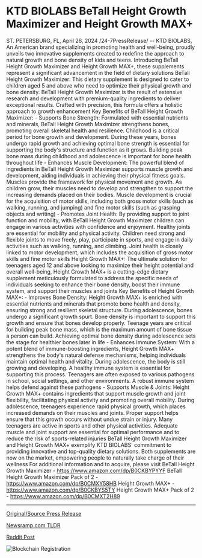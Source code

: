 # KTD BIOLABS BeTall Height Growth Maximizer and Height Growth MAX+

ST. PETERSBURG, FL, April 26, 2024 /24-7PressRelease/ -- KTD BIOLABS, An American brand specializing in promoting health and well-being, proudly unveils two innovative supplements created to redefine the approach to natural growth and bone density of kids and teens. Introducing BeTall Height Growth Maximizer and Height Growth MAX+, these supplements represent a significant advancement in the field of dietary solutions  BeTall Height Growth Maximizer: This dietary supplement is designed to cater to children aged 5 and above who need to optimize their physical growth and bone density. BeTall Height Growth Maximizer is the result of extensive research and development with premium-quality ingredients to deliver exceptional results. Crafted with precision, this formula offers a holistic approach to growth enhancement  Key Benefits of BeTall Height Growth Maximizer: - Supports Bone Strength: Formulated with essential nutrients and minerals, BeTall Height Growth Maximizer strengthens bones, promoting overall skeletal health and resilience. Childhood is a critical period for bone growth and development. During these years, bones undergo rapid growth and achieving optimal bone strength is essential for supporting the body's structure and function as it grows. Building peak bone mass during childhood and adolescence is important for bone health throughout life - Enhances Muscle Development: The powerful blend of ingredients in BeTall Height Growth Maximizer supports muscle growth and development, aiding individuals in achieving their physical fitness goals. Muscles provide the framework for physical movement and growth. As children grow, their muscles need to develop and strengthen to support the increasing demands placed on their bodies. Muscle development is crucial for the acquisition of motor skills, including both gross motor skills (such as walking, running, and jumping) and fine motor skills (such as grasping objects and writing) - Promotes Joint Health: By providing support to joint function and mobility, with BeTall Height Growth Maximizer children can engage in various activities with confidence and enjoyment. Healthy joints are essential for mobility and physical activity. Children need strong and flexible joints to move freely, play, participate in sports, and engage in daily activities such as walking, running, and climbing. Joint health is closely linked to motor development, which includes the acquisition of gross motor skills and fine motor skills  Height Growth MAX+: The ultimate solution for teenagers aged 12 and above looking to maximize their height potential and overall well-being, Height Growth MAX+ is a cutting-edge dietary supplement meticulously formulated to address the specific needs of individuals seeking to enhance their bone density, boost their immune system, and support their muscles and joints  Key Benefits of Height Growth MAX+: - Improves Bone Density: Height Growth MAX+ is enriched with essential nutrients and minerals that promote bone health and density, ensuring strong and resilient skeletal structure. During adolescence, bones undergo a significant growth spurt. Bone density is important to support this growth and ensure that bones develop properly. Teenage years are critical for building peak bone mass, which is the maximum amount of bone tissue a person can build. Achieving optimal bone density during adolescence sets the stage for healthier bones later in life - Enhances Immune System: With a potent blend of immune-boosting ingredients, Height Growth MAX+ strengthens the body's natural defense mechanisms, helping individuals maintain optimal health and vitality. During adolescence, the body is still growing and developing. A healthy immune system is essential for supporting this process. Teenagers are often exposed to various pathogens in school, social settings, and other environments. A robust immune system helps defend against these pathogens - Supports Muscle & Joints: Height Growth MAX+ contains ingredients that support muscle growth and joint flexibility, facilitating physical activity and promoting overall mobility. During adolescence, teenagers experience rapid physical growth, which places increased demands on their muscles and joints. Proper support helps ensure that this growth occurs without undue strain or injury. Many teenagers are active in sports and other physical activities. Adequate muscle and joint support are essential for optimal performance and to reduce the risk of sports-related injuries  BeTall Height Growth Maximizer and Height Growth MAX+ exemplify KTD BIOLABS' commitment to providing innovative and top-quality dietary solutions. Both supplements are now on the market, empowering people to naturally take charge of their wellness  For additional information and to acquire, please visit BeTall Height Growth Maximizer - https://www.amazon.com/dp/B0CKBYPYYF BeTall Height Growth Maximizer Pack of 2 - https://www.amazon.com/dp/B0CMXY58HB Height Growth MAX+ - https://www.amazon.com/dp/B0CKBYS5TY Height Growth MAX+ Pack of 2 - https://www.amazon.com/dp/B0CMXT2H89 

---

[Original/Source Press Release](https://www.24-7pressrelease.com/press_release/510367/ktd-biolabs-betall-height-growth-maximizer-and-height-growth-max)
                    

[Newsramp.com TLDR](https://newsramp.com/curated-news/ktd-biolabs-launches-innovative-height-growth-supplements-for-kids-and-teens/d32b0e736b5047f86367da5fbc2701ce) 

 



[Reddit Post](https://www.reddit.com/r/HealthCareNewsInfo/comments/1cdezri/ktd_biolabs_launches_innovative_height_growth/) 



![Blockchain Registration](https://cdn.newsramp.app/24-7PressRelease/qrcode/244/26/clubIuuv.webp)